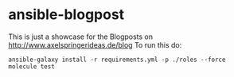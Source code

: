 # ansible-blogpost

This is just a showcase for the Blogposts on http://www.axelspringerideas.de/blog
To run this do:

```
ansible-galaxy install -r requirements.yml -p ./roles --force
molecule test
```